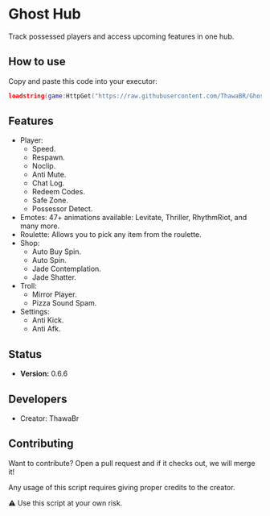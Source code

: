 # Ghost Hub

Track possessed players and access upcoming features in one hub.

## How to use

Copy and paste this code into your executor:

```lua
loadstring(game:HttpGet("https://raw.githubusercontent.com/ThawaBR/GhostHub/refs/heads/main/source"))()
```
## Features

- Player:
  - Speed.
  - Respawn.
  - Noclip.
  - Anti Mute.
  - Chat Log.
  - Redeem Codes.
  - Safe Zone.
  - Possessor Detect.
- Emotes: 47+ animations available: Levitate, Thriller, RhythmRiot, and many more.
- Roulette: Allows you to pick any item from the roulette.
- Shop:
  - Auto Buy Spin.
  - Auto Spin.
  - Jade Contemplation.
  - Jade Shatter.
- Troll:
  - Mirror Player.
  - Pizza Sound Spam.
- Settings:
  - Anti Kick.
  - Anti Afk.

## Status
- **Version:** 0.6.6

## Developers
- Creator: ThawaBr

## Contributing
Want to contribute? Open a pull request and if it checks out, we will merge it!

Any usage of this script requires giving proper credits to the creator.

⚠️ Use this script at your own risk.
